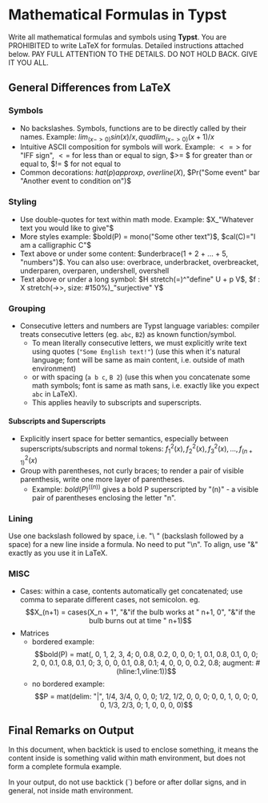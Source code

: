 # Mathematical Formulas in **Typst**

Write all mathematical formulas and symbols using **Typst**.
You are PROHIBITED to write LaTeX for formulas.
Detailed instructions attached below.
PAY FULL ATTENTION TO THE DETAILS. DO NOT HOLD BACK. GIVE IT YOU ALL.

## General Differences from LaTeX

### Symbols

- No backslashes. Symbols, functions are to be directly called by their names. Example: $lim_(x->0) sin(x)/x, quad lim_(x->0) (x+1)/x$
- Intuitive ASCII composition for symbols will work. Example: $<=>$ for "IFF sign", $<=$ for less than or equal to sign, $>= $ for greater than or equal to, $!= $ for not equal to
- Common decorations: $hat(p) approx p$, $overline(X)$, $Pr("Some event" bar "Another event to condition on")$

### Styling

- Use double-quotes for text within math mode. Example: $X_"Whatever text you would like to give"$
- More styles example: $bold(P) = mono("Some other text")$, $cal(C)="I am a calligraphic C"$
- Text above or under some content: $underbrace(1 + 2 + ... + 5, "numbers")$. You can also use: overbrace, underbracket, overbreacket, underparen, overparen, undershell, overshell
- Text above or under a long symbol: $H stretch(=)^"define" U + p V$, $f : X stretch(->>, size: #150%)_"surjective" Y$


### Grouping

- Consecutive letters and numbers are Typst language variables: compiler treats consecutive letters (eg. `abc`, `B2`) as known function/symbol.
  - To mean literally consecutive letters, we must explicitly write text using quotes (`"Some English text!"`)
 (use this when it's natural language; font will be same as main content, i.e. outside of math environment)
  - or with spacing (`a b c`, `B 2`)
 (use this when you concatenate some math symbols; font is same as math sans, i.e. exactly like you expect `abc` in LaTeX).
  - This applies heavily to subscripts and superscripts.

#### Subscripts and Superscripts

- Explicitly insert space for better semantics, especially between superscripts/subscripts and normal tokens: ${f_1^2 (x), f_2^2 (x), f_3^2 (x), ..., f_(n+1)^2 (x)}$
- Group with parentheses, not curly braces; to render a pair of visible parenthesis, write one more layer of parentheses.
  - Example: $bold(P)^((n))$ gives a bold P superscripted by "(n)" - a visible pair of parentheses enclosing the letter "n".

### Lining

Use one backslash followed by space, i.e. "\ " (backslash followed by a space) for a new line inside a formula.
No need to put "\n".
To align, use "&" exactly as you use it in LaTeX.

### MISC

- Cases: within a case, contents automatically get concatenated; use comma to separate different cases, not semicolon.
  eg. $$X_(n+1) = cases(X_n + 1", "&"if the bulb works at " n+1, 0", "&"if the bulb burns out at time " n+1)$$
- Matrices
  - bordered example: $$bold(P) = mat(, 0, 1, 2, 3, 4; 0, 0.8, 0.2, 0, 0, 0; 1, 0.1, 0.8, 0.1, 0, 0; 2, 0, 0.1, 0.8, 0.1, 0; 3, 0, 0, 0.1, 0.8, 0.1; 4, 0, 0, 0, 0.2, 0.8; augment: #(hline:1,vline:1))$$
  - no bordered example: $$P = mat(delim: "|", 1/4, 3/4, 0, 0, 0; 1/2, 1/2, 0, 0, 0; 0, 0, 1, 0, 0; 0, 0, 1/3, 2/3, 0; 1, 0, 0, 0, 0)$$

## Final Remarks on Output

In this document, when backtick is used to enclose something,
it means the content inside is something valid within math environment, but does not form a complete formula example.

In your output, do not use backtick (`) before or after dollar signs, and in general, not inside math environment.
